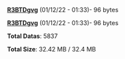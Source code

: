 [**R3BTDgvg**](/data/R3BTDgvg.txt) (01/12/22 - 01:33)- 96 bytes

[**R3BTDgvg**](/data/R3BTDgvg.txt) (01/12/22 - 01:33)- 96 bytes

**Total Datas**: 5837

**Total Size**: 32.42 MB / 32.4 MB